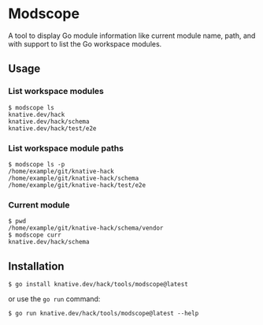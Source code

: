 # Modscope

A tool to display Go module information like current module name, path, and
with support to list the Go workspace modules.

## Usage

### List workspace modules

```shell
$ modscope ls
knative.dev/hack
knative.dev/hack/schema
knative.dev/hack/test/e2e
```

### List workspace module paths

```shell
$ modscope ls -p
/home/example/git/knative-hack
/home/example/git/knative-hack/schema
/home/example/git/knative-hack/test/e2e
```

### Current module

```shell
$ pwd
/home/example/git/knative-hack/schema/vendor
$ modscope curr
knative.dev/hack/schema
```

## Installation

```shell
$ go install knative.dev/hack/tools/modscope@latest
```

or use the `go run` command:

```shell
$ go run knative.dev/hack/tools/modscope@latest --help
```
